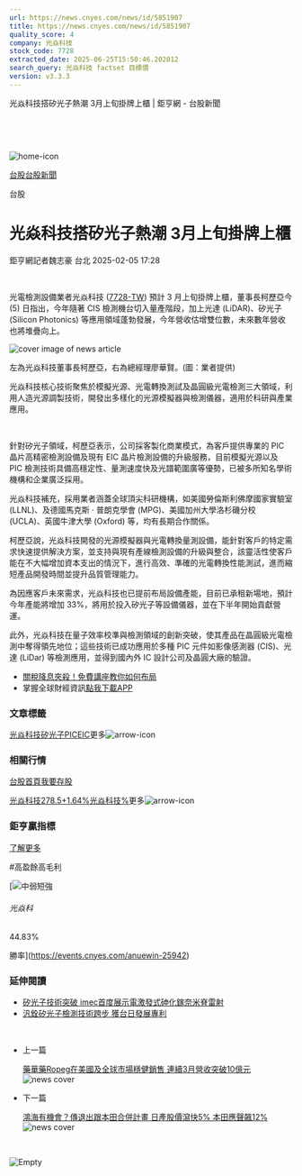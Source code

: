 ```yaml
---
url: https://news.cnyes.com/news/id/5851907
title: https://news.cnyes.com/news/id/5851907
quality_score: 4
company: 光焱科技
stock_code: 7728
extracted_date: 2025-06-25T15:50:46.202012
search_query: 光焱科技 factset 目標價
version: v3.3.3
---
```


光焱科技搭矽光子熱潮 3月上旬掛牌上櫃 | 鉅亨網 - 台股新聞

‌

‌

![home-icon](/assets/icons/breadCrumb/symbol-icon-home.svg)

[台股](/news/cat/tw_stock)[台股新聞](/news/cat/tw_stock_news)

台股

# 光焱科技搭矽光子熱潮 3月上旬掛牌上櫃

鉅亨網記者魏志豪 台北 2025-02-05 17:28

‌

光電檢測設備業者光焱科技 ([7728-TW](https://www.cnyes.com/twstock/7728)) 預計 3 月上旬掛牌上櫃，董事長柯歷亞今 (5) 日指出，今年隨著 CIS 檢測機台切入量產階段，加上光達 (LiDAR)、矽光子 (Silicon Photonics) 等應用領域蓬勃發展，今年營收估增雙位數，未來數年營收也將堆疊向上。

![cover image of news article](/_next/image?url=https%3A%2F%2Fcimg.cnyes.cool%2Fprod%2Fnews%2F5851907%2Fl%2F39d84d1045a90d82f45921c9402a2e84.jpg&w=3840&q=75)

左為光焱科技董事長柯歷亞，右為總經理廖華賢。(圖：業者提供)

光焱科技核心技術聚焦於模擬光源、光電轉換測試及晶圓級光電檢測三大領域，利用人造光源調製技術，開發出多樣化的光源模擬器與檢測儀器，適用於科研與產業應用。

‌

針對矽光子領域，柯歷亞表示，公司採客製化商業模式，為客戶提供專業的 PIC 晶片高精密檢測設備及現有 EIC 晶片檢測設備的升級服務，目前模擬光源以及 PIC 檢測技術具備高穩定性、量測速度快及光譜範圍廣等優勢，已被多所知名學術機構和企業廣泛採用。

光焱科技補充，採用業者涵蓋全球頂尖科研機構，如美國勞倫斯利佛摩國家實驗室 (LLNL)、及德國馬克斯 · 普朗克學會 (MPG)、美國加州大學洛杉磯分校 (UCLA)、英國牛津大學 (Oxford) 等，均有長期合作關係。

柯歷亞說，光焱科技開發的光源模擬器與光電轉換量測設備，能針對客戶的特定需求快速提供解決方案，並支持與現有產線檢測設備的升級與整合，該靈活性使客戶能在不大幅增加資本支出的情況下，進行高效、準確的光電轉換性能測試，進而縮短產品開發時間並提升品質管理能力。

為因應客戶未來需求，光焱科技也已提前布局設備產能，目前已承租新場地，預計今年產能將增加 33%，將用於投入矽光子等設備儀器，並在下半年開始貢獻營運。

此外，光焱科技在量子效率校準與檢測領域的創新突破，使其產品在晶圓級光電檢測中奪得領先地位；這些技術已成功應用於多種 PIC 元件如影像感測器 (CIS)、光達 (LiDar) 等檢測應用，並得到國內外 IC 設計公司及晶圓大廠的驗證。

* [關稅降息夾殺！免費講座教你如何布局](https://www.rsc.com.tw/Cnyes_RSC/SeminarBooking2025InvestmentOutlook.aspx?utm_source=anue&utm_medium=usstocks_end)
* 掌握全球財經資訊[點我下載APP](http://www.cnyes.com/app/?utm_source=mweb&utm_medium=HamMenuBanner&utm_campaign=fixed&utm_content=entr)

### 文章標籤

[光焱科技](https://news.cnyes.com/tag/光焱科技 "光焱科技")[矽光子](https://news.cnyes.com/tag/矽光子 "矽光子")[PIC](https://news.cnyes.com/tag/PIC "PIC")[EIC](https://news.cnyes.com/tag/EIC "EIC")更多![arrow-icon](/assets/icons/arrows/arrow-down.svg)

### 相關行情

[台股首頁](https://www.cnyes.com/twstock)[我要存股](https://supr.link/8OHaU)

[光焱科技278.5+1.64%](https://www.cnyes.com/twstock/7728)[光焱科技%](https://www.cnyes.com/twstock/7728)更多![arrow-icon](/assets/icons/arrows/arrow-down.svg)

### 鉅亨贏指標

[了解更多](https://events.cnyes.com/anuewin-25942)

#高盈餘高毛利

[![中弱短強](/assets/icons/win-indicator/short-to-long.svg)

###### 光焱科

44.83%

勝率](https://events.cnyes.com/anuewin-25942)

### 延伸閱讀

* [矽光子技術突破 imec首度展示電激發式砷化鎵奈米脊雷射](/news/id/5837991)
* [汎銓矽光子檢測技術跨步 獲台日發展專利](/news/id/5834607)

‌

* 上一篇

  [藥華藥Ropeg在美國及全球市場穩健銷售 連續3月營收突破10億元](/news/id/5852097)![news cover](https://cimg.cnyes.cool/prod/news/5852097/m/d9c2dfabe232788ce13c8151ea3446d7.jpg)
* 下一篇

  [鴻海有機會？傳退出跟本田合併計畫 日產股價瀉快5% 本田應聲飆12%](/news/id/5851601)![news cover](https://cimg.cnyes.cool/prod/news/5851601/m/406cf9eb1dc4e4e94893fce53e2044bd.jpg)

‌

![Empty](/assets/icons/skeleton/empty-image.svg)

‌